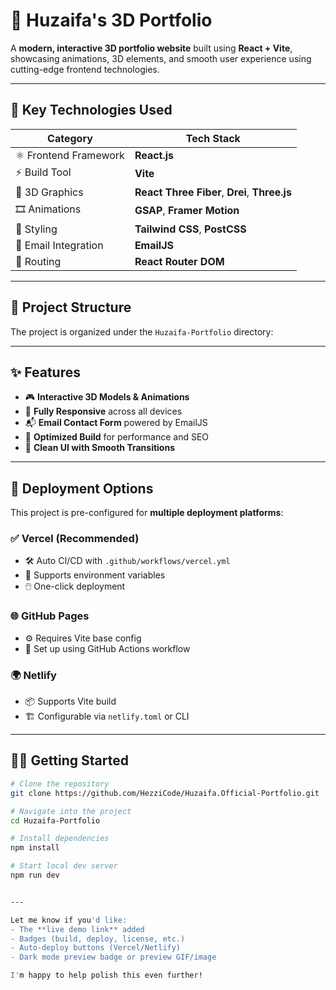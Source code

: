 # 🚀 Huzaifa's 3D Portfolio

A **modern, interactive 3D portfolio website** built using **React + Vite**, showcasing animations, 3D elements, and smooth user experience using cutting-edge frontend technologies.

---

## 🧰 Key Technologies Used

| Category              | Tech Stack                                             |
|-----------------------|--------------------------------------------------------|
| ⚛️ Frontend Framework | **React.js**                                           |
| ⚡ Build Tool          | **Vite**                                               |
| 🧱 3D Graphics         | **React Three Fiber**, **Drei**, **Three.js**          |
| 🎞️ Animations         | **GSAP**, **Framer Motion**                            |
| 🎨 Styling            | **Tailwind CSS**, **PostCSS**                          |
| 📧 Email Integration  | **EmailJS**                                            |
| 🔀 Routing            | **React Router DOM**                                   |

---

## 📁 Project Structure

The project is organized under the `Huzaifa-Portfolio` directory:


---

## ✨ Features

- 🎮 **Interactive 3D Models & Animations**
- 📱 **Fully Responsive** across all devices
- 📬 **Email Contact Form** powered by EmailJS
- 🚀 **Optimized Build** for performance and SEO
- 🎨 **Clean UI with Smooth Transitions**

---

## 🚀 Deployment Options

This project is pre-configured for **multiple deployment platforms**:

### ✅ **Vercel** (Recommended)
- 🛠️ Auto CI/CD with `.github/workflows/vercel.yml`
- 🔑 Supports environment variables
- 🖱️ One-click deployment

### 🌐 **GitHub Pages**
- ⚙️ Requires Vite base config
- 🚦 Set up using GitHub Actions workflow

### 🌍 **Netlify**
- 📦 Supports Vite build
- 🏗️ Configurable via `netlify.toml` or CLI

---

## 🧑‍💻 Getting Started

```bash
# Clone the repository
git clone https://github.com/HezziCode/Huzaifa.Official-Portfolio.git

# Navigate into the project
cd Huzaifa-Portfolio

# Install dependencies
npm install

# Start local dev server
npm run dev


---

Let me know if you'd like:
- The **live demo link** added
- Badges (build, deploy, license, etc.)
- Auto-deploy buttons (Vercel/Netlify)
- Dark mode preview badge or preview GIF/image

I'm happy to help polish this even further!
